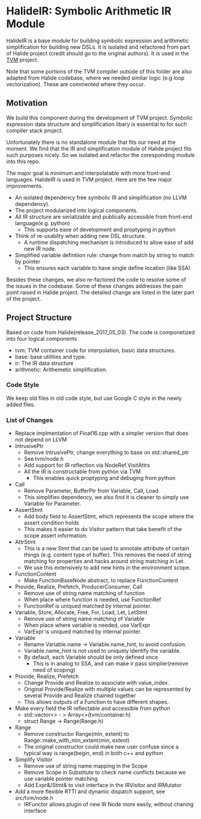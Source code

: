 # HalideIR: Symbolic Arithmetic IR Module

HalideIR is a base module for building symbolic expression and arithmetic simplification
for building new DSLs. It is isolated and refactored from part of Halide project (credit should go to the original authors).
It is used in the [TVM](https://github.com/dmlc/tvm) project.

Note that some portions of the TVM compiler outside of this folder are also adapted from Halide codebase,
where we needed similar logic (e.g loop vectorization). These are commented where they occur.

## Motivation

We build this component during the development of TVM project.
Symbolic expression data structure and simplification libary
is essential to for such compiler stack project.

Unfortunately there is no standalone module that fits our need at the moment.
We find that the IR and simplification module of Halide project fits such purposes nicely.
So we isolated and refactor the coresponding module into this repo.

The major goal is minimum and interpolatable with more front-end languages.
HalideIR is used in TVM project. Here are the few major improvements.

- An isolated dependency free symbolic IR and simplification (no LLVM dependency).
- The project modularized into logical components.
- All IR structure are serializable and publically accessible from front-end language(e.g. python)
  - This supports ease of development and proptyping in python
- Think of re-usablity when adding new DSL structure.
  - A runtime dispatching mechanism is introduced to allow ease of add new IR node.
- Simplified variable defintiion rule: change from match by string to match by pointer
  - This ensures each variable to have single define location (like SSA)

Besides these changes, we also re-factored the code to resolve some of the issues in the codebase.
Some of these changes addresses the pain point raised in Halide project.
The detailed change are listed in the later part of the project.

## Project Structure
Based on code from Halide(release_2017_05_03).
The code is componetized into four logical components

- tvm: TVM container code for interpolation, basic data structures.
- base: base utilities and type.
- ir: The IR data structure
- arithmetic: Arithemetic simplification.

### Code Style
We keep old files in old code style, but use Google C style in the newly added files.

### List of Changes
- Replace implmentation of Float16.cpp with a simpler version that does not depend on LLVM
- IntrusivePtr
  - Remove IntrusivePtr, change everything to base on std::shared_ptr
  - See tvm/node.h
  - Add support for IR reflection via NodeRef.VisitAttrs
  - All the IR is constructable from python via TVM
    - This enables quick proptyping and debuging from python
- Call
  - Remove Parameter, BufferPtr from Variable, Call, Load
  - This simplifies dependency, we also find it is cleaner to simply use Variable
    for Parameter.
- AssertStmt
  - Add body field to AssertStmt, which represents the scope where the assert condition holds
  - This makes it easier to do Visitor pattern that take benefit of the scope assert information.
- AttrStmt
  - This is a new Stmt that can be used to annotate attribute of certain things
    (e.g. content type of buffer).
    This removes the need of string matching for properties and hacks around string matching in Let.
  - We use this extensively to add new hints in the environment scope.
- FunctionContent
  - Make FunctionBaseNode abstract, to replace FunctionContent
- Provide, Realize, Prefetch, ProducerConsumer, Call
  - Remove use of string name matching of function
  - When place where function is needed, use FunctionRef
  - FunctionRef is uniqued matched by internal pointer.
- Variable, Store, Allocate, Free, For, Load, Let, LetStmt
  - Remove use of string name matching of Variable
  - When place where variable is needed, use VarExpr
  - VarExpr is uniqued matched by internal pointer.
- Variable
  - Rename Variable.name -> Variable.name_hint, to avoid confusion.
  - Variable.name_hint is not used to uniquely identify the variable.
  - By default, each Variable should be only defined once
    - This is in analog to SSA, and can make ir pass simplier(remove need of scoping)
- Provide, Realize, Prefetch
  - Change Provide and Realize to associate with value_index.
  - Original Provide/Realize with multiple values can be represented by several Provide and Realize chained together
  - This allows outputs of a Function to have different shapes.
- Make every field the IR reflectable and accessible from python
  - std::vector<> - > Array<>(tvm/container.h)
  - struct Range ->  Range(Range.h)
- Range
  - Remove constructor Range(min, extent) to Range::make_with_min_extent(min, extent)
  - The original constructor could make new user confuse since a typical way is
    range(begin, end) in both c++ and python
- Simplify Visitor
  - Remove use of string name mapping in the Scope
  - Remove Scope in Substitute to check name conflicts because we use variable pointer matching
  - Add Expr&/Stmt& to visit interface in the IRVisitor and IRMutator
- Add a more flexible RTTI and dynamic dispatch support, see src/tvm/node.h
  - IRFunctor allows plugin of new IR Node more easily, without chaning interface
